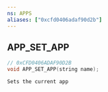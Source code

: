 ```yaml
---
ns: APPS
aliases: ["0xcfd0406adaf90d2b"]
---
```

## APP_SET_APP

```c
// 0xCFD0406ADAF90D2B
void APP_SET_APP(string name);
```

```
Sets the current app
```

